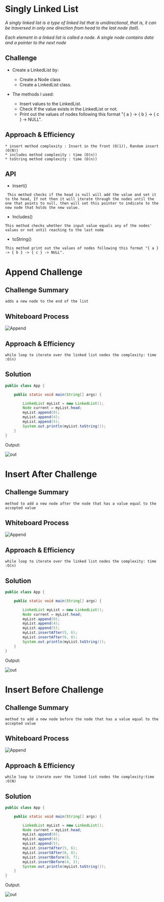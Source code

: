 # Singly Linked List

*A singly linked list is a type of linked list that is unidirectional, that is, it can be traversed in only one direction from head to the last node (tail).*

*Each element in a linked list is called a node. A single node contains data and a pointer to the next node*

## Challenge

* Create a LinkedList by:
  * Create a Node class
  * Create a LinkedList class.

* The methods I used:
  * Insert values to the LinkedList.
  * Check If the value exists in the LinkedList or not.
  * Print out the values of nodes following this format "{ a } -> { b } -> { c } -> NULL".

## Approach & Efficiency

    * insert method complexity : Insert in the front (O(1)), Random insert (O(N))
    * includes method complexity : time (O(n))
    * toString method complexity : time (O(n))

## API

* Insert()

```
 This method checks if the head is null will add the value and set it to the head, If not then it will iterate through the nodes until the one that points to null, then will set this pointer to indicate to the new node that holds the new value.
 ```

* Includes()

```
This method checks whether the input value equals any of the nodes' values or not until reaching to the last node
```

* toString()

```
This method print out the values of nodes following this format "{ a } -> { b } -> { c } -> NULL".
 ```

# Append Challenge

## Challenge Summary

 ```
adds a new node to the end of the list
```

## Whiteboard Process

![Append](./image/Append.png)

## Approach & Efficiency

```
while loop to iterate over the linked list nodes the complexity: time :O(n)
```

## Solution

```java
public class App {

    public static void main(String[] args) {

        LinkedList myList = new LinkedList();
        Node current = myList.head;
        myList.append(0);
        myList.append(4);
        myList.append(5);
        System.out.println(myList.toString());
    }
}


```

Output:

![out](./image/Appendtest.png)

# Insert After Challenge

## Challenge Summary

 ```
method to add a new node after the node that has a value equal to the accepted value
```

## Whiteboard Process

![Append](./image/insertAfter.png)

## Approach & Efficiency

```
while loop to iterate over the linked list nodes the complexity: time :O(n)
```

## Solution

```java
public class App {

    public static void main(String[] args) {

        LinkedList myList = new LinkedList();
        Node current = myList.head;
        myList.append(0);
        myList.append(4);
        myList.append(5);
        myList.insertAfter(5, 6);
        myList.insertAfter(6, 8);
        System.out.println(myList.toString());
    }
}


```

Output:

![out](./image/insertAfterTest.png)

# Insert Before Challenge

## Challenge Summary

 ```
method to add a new node before the node that has a value equal to the accepted value
```

## Whiteboard Process

![Append](./image/insertBefore.png)

## Approach & Efficiency

```
while loop to iterate over the linked list nodes the complexity:time :O(N)
```

## Solution

```java
public class App {

    public static void main(String[] args) {

        LinkedList myList = new LinkedList();
        Node current = myList.head;
        myList.append(0);
        myList.append(4);
        myList.append(5);
        myList.insertAfter(5, 6);
        myList.insertAfter(6, 8);
        myList.insertBefore(8, 7);
        myList.insertBefore(4, 3);
        System.out.println(myList.toString());
    }
}


```

Output:

![out](./image/InsertbeforTest.png)
